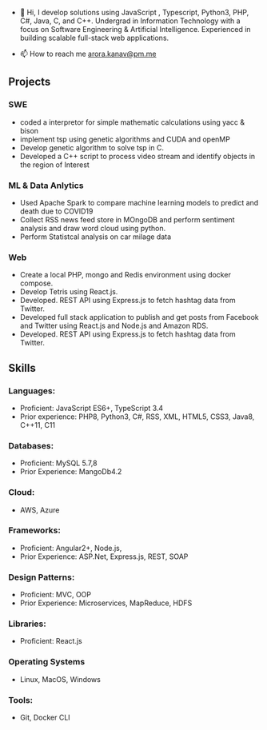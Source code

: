 - 👋 Hi, I develop solutions using JavaScript , Typescript, Python3, PHP, C#, Java, C, and C++. Undergrad in Information Technology with a focus on Software Engineering & Artificial Intelligence. Experienced in building scalable full-stack web applications.

- 📫 How to reach me arora.kanav@pm.me
## Projects
### SWE
* coded a interpretor for simple mathematic calculations using yacc & bison
* implement tsp using genetic algorithms and CUDA and openMP
* Develop genetic algorithm to solve tsp in C.
* Developed a C++ script to process video stream and identify objects in the region of Interest
### ML & Data Anlytics
* Used Apache Spark to compare  machine learning models to predict and death due to COVID19
* Collect RSS news feed store in MOngoDB and perform sentiment analysis and draw word cloud using python.
* Perform Statistcal analysis on car milage data
### Web
* Create a local PHP, mongo and Redis environment using docker compose.
* Develop Tetris using React.js.
* Developed. REST API using Express.js to fetch hashtag data from Twitter.
* Developed full stack application to publish and get posts from Facebook and Twitter using React.js and Node.js and Amazon RDS.
* Developed. REST API using Express.js to fetch hashtag data from Twitter.



## Skills
### Languages: 
* Proficient: JavaScript ES6+, TypeScript 3.4
* Prior experience: PHP8, Python3, C#, RSS, XML, HTML5, CSS3, Java8, C++11, C11
### Databases: 
* Proficient: MySQL 5.7,8
* Prior Experience: MangoDb4.2
### Cloud: 
 * AWS, Azure
### Frameworks: 
* Proficient: Angular2+, Node.js, 
* Prior Experience: ASP.Net, Express.js, REST, SOAP
### Design Patterns:
* Proficient: MVC, OOP
* Prior Experience: Microservices, MapReduce, HDFS
### Libraries: 
* Proficient: React.js
### Operating Systems 
* Linux, MacOS, Windows
### Tools:
* Git, Docker CLI

<!---
arorakanav/arorakanav is a ✨ special ✨ repository because its `README.md` (this file) appears on your GitHub profile.
You can click the Preview link to take a look at your changes.
--->
